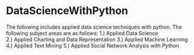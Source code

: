 # DataScienceWithPython
The following includes applied data science techniques with python. The following subject areas are as follows:
1.) Applied Data Science  
2.) Applied Charting and Data Representation 
3.) Applied Machine Learning 
4.) Applied Text Mining 
5.) Applied Social Network Analysis with Python
